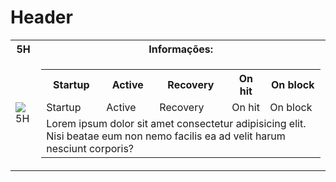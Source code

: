 <!-- TITLE: Geral -->
<!-- SUBTITLE: A quick summary of Geral -->

# Header

<table width="100%" align="center">
        <tr>
            <th>5H</th>
            <th>Informações:</th>
        </tr>
        <tr>
            <td>
                <img src="http://placehold.it/150x300" alt="5H">
            </td>
            <td>
                <table>
                    <tr>
                        <th>Startup</th>
                        <th>Active</th>
                        <th>Recovery</th>
                        <th>On hit</th>
                        <th>On block</th>
                    </tr>
                    <tr>
                        <td>Startup</td>
                        <td>Active</td>
                        <td>Recovery</td>
                        <td>On hit</td>
                        <td>On block</td>
                    </tr>
                    <tr>
                        <td colspan="5">
                            Lorem ipsum dolor sit amet consectetur adipisicing elit. Nisi beatae eum non nemo facilis ea ad velit harum nesciunt corporis?
                        </td>
                    </tr>
                </table>
            </td>
        </tr>
</table>
